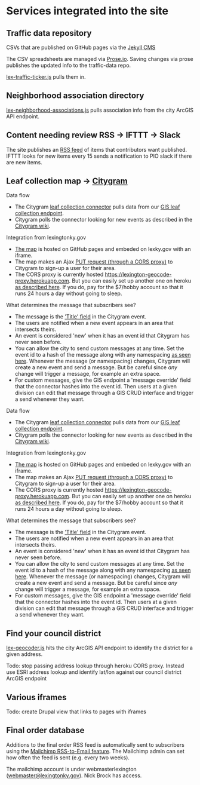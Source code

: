# Services integrated into the site

## Traffic data repository

CSVs that are published on GitHub pages via the [Jekyll CMS](https://help.github.com/articles/using-jekyll-as-a-static-site-generator-with-github-pages/)

The CSV spreadsheets are managed via [Prose.io](prose.io/#lfucg/traffic-data). Saving changes via prose publishes
the updated info to the traffic-data repo.

[lex-traffic-ticker.js](https://github.com/lfucg/lexingtonky.gov/blob/master/themes/custom/lex/js/lex-traffic-ticker.js) pulls them in.

## Neighborhood association directory

[lex-neighborhood-associations.js](https://github.com/lfucg/lexingtonky.gov/blob/master/themes/custom/lex/js/lex-neighborhood-associations.js) pulls association info from the city ArcGIS API endpoint.

## Content needing review RSS -> IFTTT -> Slack

The site publishes an [RSS feed](https://www.lexingtonky.gov/content-needing-review.xml) of items that contributors want published. IFTTT looks for new items every 15 sends a notification to PIO slack if there are new items.

## Leaf collection map -> [Citygram](https://github.com/codeforamerica/citygram)

Data flow

* The Citygram [leaf collection connector](https://github.com/citygram/citygram-services/blob/master/lib/spy_glass/registry/lexington-leaf-collection.rb) pulls data from our [GIS leaf collection endpoint](http://maps.lexingtonky.gov/lfucggis/rest/services/leafcollection/MapServer).
* Citygram polls the connector looking for new events as described in the [Citygram wiki](https://github.com/codeforamerica/citygram/wiki/Getting-Started-with-Citygram).

Integration from lexingtonky.gov

* [The map](https://lfucg.github.io/leaf-collection-map/) is hosted on GitHub pages and embeded on lexky.gov with an iframe.
* The map makes an Ajax [PUT request (through a CORS proxy)](https://github.com/lfucg/leaf-collection-map/blob/gh-pages/index.html#L202) to Citygram to sign-up a user for their area.
* The CORS proxy is currently hosted https://lexington-geocode-proxy.herokuapp.com. But you can easily set up another one on heroku [as described here](https://github.com/lfucg/lexington-cors-proxy). If you do, pay for the $7/hobby account so that it runs 24 hours a day without going to sleep.

What determines the message that subscribers see?

* The message is the ['Title' field](https://github.com/citygram/citygram-services/blob/master/lib/spy_glass/registry/lexington-leaf-collection.rb#L89) in the Citygram event.
* The users are notified when a new event appears in an area that intersects theirs.
* An event is considered 'new' when it has an event id that Citygram has never seen before.
* You can allow the city to send custom messages at any time. Set the event id to a hash of the message along with any namespacing [as seen here](https://github.com/citygram/citygram-services/blob/master/lib/spy_glass/registry/lexington-leaf-collection.rb#L33). Whenever the message (or namespacing) changes, Citygram will create a new event and send a message. But be careful since _any_ change will trigger a message, for example an extra space.
* For custom messages, give the GIS endpoint a 'message override' field that the connector hashes into the event id. Then users at a given division can edit that message through a GIS CRUD interface and trigger a send whenever they want.

Data flow

* The Citygram [leaf collection connector](https://github.com/citygram/citygram-services/blob/master/lib/spy_glass/registry/lexington-leaf-collection.rb) pulls data from our [GIS leaf collection endpoint](http://maps.lexingtonky.gov/lfucggis/rest/services/leafcollection/MapServer).
* Citygram polls the connector looking for new events as described in the [Citygram wiki](https://github.com/codeforamerica/citygram/wiki/Getting-Started-with-Citygram).

Integration from lexingtonky.gov

* [The map](https://lfucg.github.io/leaf-collection-map/) is hosted on GitHub pages and embeded on lexky.gov with an iframe.
* The map makes an Ajax [PUT request (through a CORS proxy)](https://github.com/lfucg/leaf-collection-map/blob/gh-pages/index.html#L202) to Citygram to sign-up a user for their area.
* The CORS proxy is currently hosted https://lexington-geocode-proxy.herokuapp.com. But you can easily set up another one on heroku [as described here](https://github.com/lfucg/lexington-cors-proxy). If you do, pay for the $7/hobby account so that it runs 24 hours a day without going to sleep.

What determines the message that subscribers see?

* The message is the ['Title' field](https://github.com/citygram/citygram-services/blob/master/lib/spy_glass/registry/lexington-leaf-collection.rb#L89) in the Citygram event.
* The users are notified when a new event appears in an area that intersects theirs. 
* An event is considered 'new' when it has an event id that Citygram has never seen before. 
* You can allow the city to send custom messages at any time. Set the event id to a hash of the message along with any namespacing [as seen here](https://github.com/citygram/citygram-services/blob/master/lib/spy_glass/registry/lexington-leaf-collection.rb#L33). Whenever the message (or namespacing) changes, Citygram will create a new event and send a message. But be careful since _any_ change will trigger a message, for example an extra space.
* For custom messages, give the GIS endpoint a 'message override' field that the connector hashes into the event id. Then users at a given division can edit that message through a GIS CRUD interface and trigger a send whenever they want.

## Find your council district

[lex-geocoder.js](https://github.com/lfucg/lexingtonky.gov/blob/master/themes/custom/lex/js/lex-geocoder.js) hits the city ArcGIS API endpoint to identify the district for a given address.

Todo: stop passing address lookup through heroku CORS proxy. Instead use ESRI address lookup and identify
lat/lon against our council district ArcGIS endpoint

## Various iframes

Todo: create Drupal view that links to pages with iframes

## Final order database

Additions to the final order RSS feed is automatically sent to subscribers using the [Mailchimp RSS-to-Email feature](https://mailchimp.com/features/rss-to-email/). The Mailchimp admin can set how often the feed is sent (e.g. every two weeks).

The mailchimp account is under webmasterlexington (webmaster@lexingtonky.gov). Nick Brock has access.
